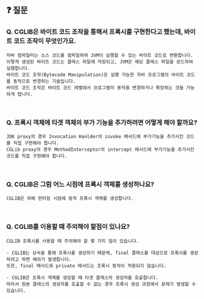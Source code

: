 ## ❓ 질문

### Q. CGLIB은 바이트 코드 조작을 통해서 프록시를 구현한다고 했는데, 바이트 코드 조작이 무엇인가요.
```
자바 컴파일러는 소스 코드를 컴파일하여 JVM이 실행할 수 있는 바이트 코드로 변환합니다. 
이렇게 생성된 바이트 코드는 클래스 파일에 저장되고, JVM은 해당 클래스 파일을 로드하여 실행합니다.
바이트 코드 조작(Bytecode Manipulation)은 실행 가능한 자바 프로그램의 바이트 코드를 동적으로 변경하는 기술입니다. 
바이트 코드 조작은 바이트 코드 레벨에서 프로그램의 동작을 변경하거나 확장하는 것을 가능하게 합니다.
```

<br>

### Q. 프록시 객체에 타겟 객체의 부가 기능을 추가하려면 어떻게 해야 할까요?
```
JDK proxy의 경우 Invocation Hanlder의 invoke 메서드에 부가기능을 추가시킨 코드를 직접 구현해야 합니다. 
CGLib proxy의 경우 MethodInterceptor의 intercept 메서드에 부가기능을 추가시킨 코드를 직접 구현해야 합니다.
```
<br>

### Q. CGLIB은 그럼 어느 시점에 프록시 객체를 생성하나요?
```
CGLIB은 위해 런타임 시점에 동적 프록시 객체를 생성합니다.
```
<br>

### Q. CGLIB를 이용할 때 주의해야 할점이 있나요?
```
CGLIB 프록시를 사용할 때 주의해야 할 몇 가지 점이 있습니다.

- CGLIB는 상속을 통해 프록시를 생성하기 때문에, final 클래스를 대상으로 프록시를 생성하려고 하면 예외가 발생합니다.
또한, final 메서드와 private 메서드는 프록시 동작이 적용되지 않습니다.
 
- CGLIB은 프록시 객체를 생성할 때 타겟 클래스의 생성자를 호출합니다.
따라서 원본 클래스의 생성자를 호출할 수 없는 경우 프록시 생성 과정에서 문제가 발생할 수 있습니다.
```

<br>
